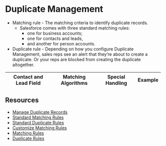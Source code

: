 # Duplicate Management
* Matching rule - The matching criteria to identify duplicate records.
  * Salesforce comes with three standard matching rules: 
    * one for business accounts; 
    * one for contacts and leads, 
    * and another for person accounts. 
* Duplicate rule - Depending on how you configure Duplicate Management, sales reps see an alert that they’re about to create a duplicate. Or your reps are blocked from creating the duplicate altogether.

Contact and Lead Field|Matching Algorithms|Special Handling|Example
--- | --- | --- | ---

## Resources 
* [Manage Duplicate Records](https://help.salesforce.com/articleView?id=managing_duplicates_overview.htm)
* [Standard Matching Rules](https://help.salesforce.com/articleView?id=matching_rules_standard_rules.htm)
* [Standard Duplicate Rules](https://help.salesforce.com/articleView?id=duplicate_rules_standard_rules.htm)
* [Customize Matching Rules](https://help.salesforce.com/articleView?id=matching_rules_create.htm)
* [Matching Rules](https://help.salesforce.com/articleView?id=matching_rule_map_of_reference.htm)
* [Duplicate Rules](https://help.salesforce.com/articleView?id=duplicate_rules_map_of_reference.htm)
